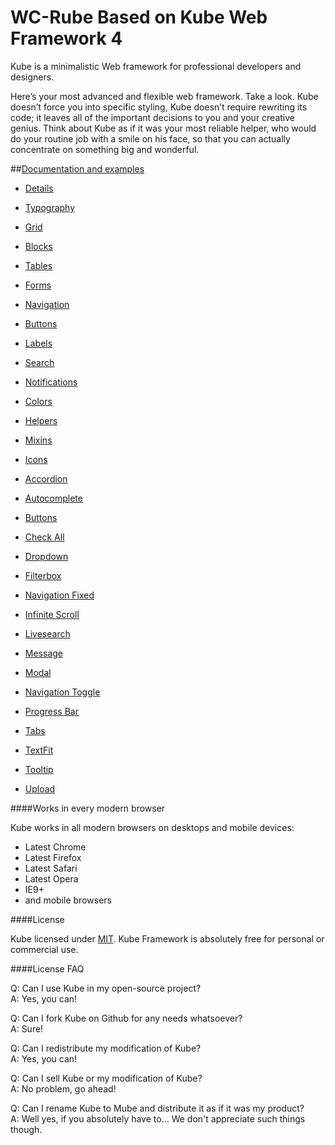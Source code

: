 WC-Rube
Based on Kube Web Framework 4
====

Kube is a minimalistic Web framework for professional developers and designers.

Here’s your most advanced and flexible web framework. Take a look. Kube doesn’t force you into specific styling, Kube doesn’t require rewriting its code; it leaves all of the important decisions to you and your creative genius. Think about Kube as if it was your most reliable helper, who would do your routine job with a smile on his face, so that you can actually concentrate on something big and wonderful.

##[Documentation and examples](http://imperavi.com/kube/)

- [Details](http://imperavi.com/kube/css/)
- [Typography](http://imperavi.com/kube/css/typography/)
- [Grid](http://imperavi.com/kube/css/grid/)
- [Blocks](http://imperavi.com/kube/css/blocks/)
- [Tables](http://imperavi.com/kube/css/tables/)
- [Forms](http://imperavi.com/kube/css/forms/)
- [Navigation](http://imperavi.com/kube/css/navigation/)
- [Buttons](http://imperavi.com/kube/css/buttons/)
- [Labels](http://imperavi.com/kube/css/labels/)
- [Search](http://imperavi.com/kube/css/search/)
- [Notifications](http://imperavi.com/kube/css/notifications/)
- [Colors](http://imperavi.com/kube/css/colors/)
- [Helpers](http://imperavi.com/kube/css/helpers/)
- [Mixins](http://imperavi.com/kube/css/mixins/)
- [Icons](http://imperavi.com/kube/css/icons/)

- [Accordion](http://imperavi.com/kube/tools/js-accordion/)
- [Autocomplete](http://imperavi.com/kube/tools/js-autocomplete/)
- [Buttons](http://imperavi.com/kube/tools/js-buttons/)
- [Check All](http://imperavi.com/kube/tools/js-check-all/)
- [Dropdown](http://imperavi.com/kube/tools/js-dropdown/)
- [Filterbox](http://imperavi.com/kube/tools/js-filterbox/)
- [Navigation Fixed](http://imperavi.com/kube/tools/js-fixed/)
- [Infinite Scroll](http://imperavi.com/kube/tools/js-infinite-scroll/)
- [Livesearch](http://imperavi.com/kube/tools/js-livesearch/)
- [Message](http://imperavi.com/kube/tools/js-message/)
- [Modal](http://imperavi.com/kube/tools/js-modal/)
- [Navigation Toggle](http://imperavi.com/kube/tools/js-navigation-toggle/)
- [Progress Bar](http://imperavi.com/kube/tools/js-progress/)
- [Tabs](http://imperavi.com/kube/tools/js-tabs/)
- [TextFit](http://imperavi.com/kube/tools/js-textfit/)
- [Tooltip](http://imperavi.com/kube/tools/js-tooltip/)
- [Upload](http://imperavi.com/kube/tools/js-upload/)




####Works in every modern browser

Kube works in all modern browsers on desktops and mobile devices:

- Latest Chrome
- Latest Firefox
- Latest Safari
- Latest Opera
- IE9+
- and mobile browsers

####License

Kube licensed under [MIT](http://opensource.org/licenses/MIT). Kube Framework is absolutely free for personal or commercial use.

####License FAQ

Q: Can I use Kube in my open-source project?<br>
A: Yes, you can!

Q: Can I fork Kube on Github for any needs whatsoever?<br>
A: Sure!

Q: Can I redistribute my modification of Kube?<br>
A: Yes, you can!

Q: Can I sell Kube or my modification of Kube?<br>
A: No problem, go ahead!

Q: Can I rename Kube to Mube and distribute it as if it was my product?<br>
A: Well yes, if you absolutely have to… We don't appreciate such things though.
